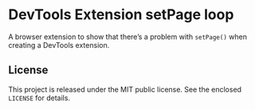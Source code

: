 # DevTools Extension setPage loop

A browser extension to show that there’s a problem with `setPage()` when creating a DevTools extension.

## License

This project is released under the MIT public license. See the enclosed `LICENSE` for details.
